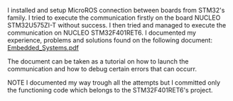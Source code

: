I installed and setup MicroROS connection between boards from STM32's family.
I tried to execute the communication firstly on the board NUCLEO STM32U575ZI-T without success.
I then tried and managed to execute the communication on NUCLEO STM32F401RET6.
I documented my experience, problems and solutions found on the following document:
[Embedded_Systems.pdf](https://github.com/user-attachments/files/17296694/Embedded_Systems.pdf)

The document can be taken as a tutorial on how to launch the communication and how to debug certain errors that can occurr.

NOTE
I documented my way trough all the attempts but I committed only the functioning code which belongs to the STM32F401RET6's project.
